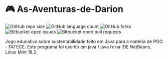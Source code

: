 # 🎮 As-Aventuras-de-Darion
![GitHub repo size](https://img.shields.io/github/repo-size/LeonardoMarconi/As-Aventuras-de-Darion?style=for-the-badge)
![GitHub language count](https://img.shields.io/github/languages/count/LeonardoMarconi/As-Aventuras-de-Darion?style=for-the-badge)
![GitHub forks](https://img.shields.io/github/forks/LeonardoMarconi/As-Aventuras-de-Darione?style=for-the-badge)
![Bitbucket open issues](https://img.shields.io/bitbucket/issues/LeonardoMarconi/As-Aventuras-de-Darion?style=for-the-badge)
![Bitbucket open pull requests](https://img.shields.io/bitbucket/pr-raw/LeonardoMarconi/As-Aventuras-de-Darion?style=for-the-badge)

Jogo educativo sobre sustentabilidade feito em Java para a matéria de POO - FATECE.
Este programa foi escrito em java / java fx na IDE NetBeans, Linux Mint 18.2.
